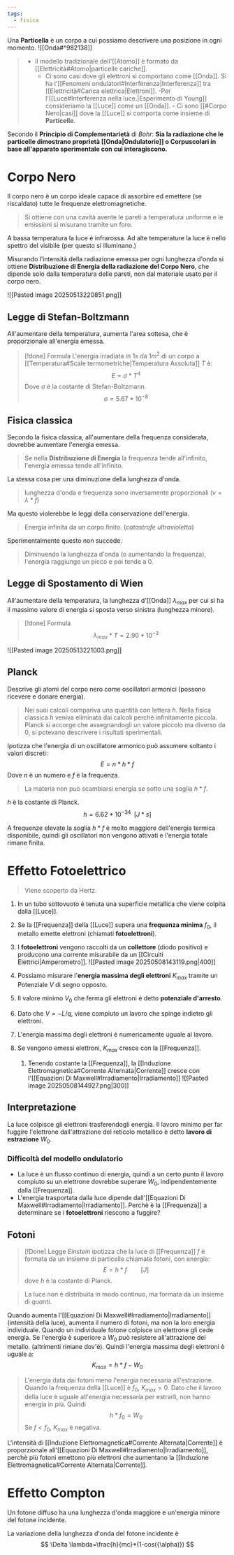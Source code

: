```yaml
---
tags:
  - fisica
---
```

Una **Particella** è un corpo a cui possiamo descrivere una posizione in ogni momento.
![[Onda#^982138]]

>- Il modello tradizionale dell'[[Atomo]] è formato da [[Elettricità#Atomo|particelle cariche]].
>	- Ci sono casi dove gli elettroni si comportano come [[Onda]]. Si ha l'[[Fenomeni ondulatori#Interferenza|Interferenza]] tra [[Elettricità#Carica elettrica|Elettroni]].
>-Per l'[[Luce#Interferenza nella luce.|Esperimento di Young]] consideriamo la [[Luce]] come un [[Onda]].
	- Ci sono [[#Corpo Nero|casi]] dove la [[Luce]] si comporta come insieme di **Particelle**.

Secondo il **Principio di Complementarietà** di *Bohr*:
**Sia la radiazione che le particelle dimostrano proprietà [[Onda|Ondulatorie]] o Corpuscolari in base all'apparato sperimentale con cui interagiscono.**

# Corpo Nero
Il corpo nero è un corpo ideale capace di assorbire ed emettere (se riscaldato) tutte le frequenze elettromagnetiche.

>Si ottiene con una cavità avente le pareti a temperatura uniforme e le emissioni si misurano tramite un foro.

A bassa temperatura la luce è infrarossa. Ad alte temperature la luce è nello spettro del visibile (per questo si illuminano.)

Misurando l’intensità della radiazione emessa per ogni lunghezza d'onda si ottiene **Distribuzione di Energia della radiazione del Corpo Nero**, che dipende solo dalla temperatura delle pareti, non dal materiale usato per il corpo nero.

![[Pasted image 20250513220851.png]]
## Legge di Stefan-Boltzmann
All'aumentare della temperatura, aumenta l'area sottesa, che è proporzionale all'energia emessa.

>[!done] Formula
>L'energia irradiata in $1s$ da $1m^2$ di un corpo a [[Temperatura#Scale termometriche|Temperatura Assoluta]] $T$ è:
>$$E=\sigma*T^4
>$$
>Dove $\sigma$ è la costante di Stefan-Boltzmann.
>$$\sigma=5.67*10^{-8}$$

## Fisica classica
Secondo la fisica classica, all'aumentare della frequenza considerata, dovrebbe aumentare l'energia emessa. 
>Se nella **Distribuzione di Energia** la frequenza tende all'infinito, l'energia emessa tende all'infinito.

La stessa cosa per una diminuzione della lunghezza d'onda.
>lunghezza d'onda e frequenza sono inversamente proporzionali ($v=\lambda*f$)

Ma questo violerebbe le leggi della conservazione dell'energia.
>Energia infinita da un corpo finito. (_catastrofe ultravioletta_)

Sperimentalmente questo non succede.
>Diminuendo la lunghezza d'onda (o aumentando la frequenza), l'energia raggiunge un picco e poi tende a $0$.
## Legge di Spostamento di Wien

All'aumentare della temperatura, la lunghezza d'[[Onda]] $\lambda_{max}$ per cui si ha il massimo valore di energia si sposta verso sinistra (lunghezza minore).

>[!done] Formula
>$$
\lambda_{max}*T=2.90*10^{-3}
$$


![[Pasted image 20250513221003.png]]


## Planck
Descrive gli atomi del corpo nero come oscillatori armonici (possono ricevere e donare energia).
>Nei suoi calcoli compariva una quantità con lettera $h$.
>Nella fisica classica $h$ veniva eliminata dai calcoli perchè infinitamente piccola.
>Planck si accorge che assegnandogli un valore piccolo ma diverso da $0$, si potevano descrivere i risultati sperimentali.

Ipotizza che l'energia di un oscillatore armonico può assumere soltanto i valori discreti:
$$
E=n*h*f
$$
Dove $n$ è un numero e $f$ è la frequenza.
>La materia non può scambiarsi energia se sotto una soglia $h*f$.

$h$ è la costante di Planck.
$$
h=6.62*10^{-34} \;\;[J*s]
$$

A frequenze elevate la soglia $h*f$ è molto maggiore dell'energia termica disponibile, quindi gli oscillatori non vengono attivati e l'energia totale rimane finita.

# Effetto Fotoelettrico
>Viene scoperto da Hertz.

1. In un tubo sottovuoto è tenuta una superficie metallica che viene colpita dalla [[Luce]].
2. Se la [[Frequenza]] della [[Luce]] supera una **frequenza minima** $f_0$, il metallo emette elettroni (chiamati **fotoelettroni**).
3. I **fotoelettroni** vengono raccolti da un **collettore** (diodo positivo) e producono una corrente misurabile da un [[Circuiti Elettrici|Amperometro]].
![[Pasted image 20250508143119.png|400]]

4. Possiamo misurare l'**energia massima degli elettroni** $K_{max}$ tramite un Potenziale $V$ di segno opposto. 
5. Il valore minimo $V_0$ che ferma gli elettroni è detto **potenziale d'arresto**.
6. Dato che $V=-L/q$, viene compiuto un lavoro che spinge indietro gli elettroni.
7. L'energia massima degli elettroni è numericamente uguale al lavoro.
8. Se vengono emessi elettroni, $K_{max}$ cresce con la [[Frequenza]].
	1. Tenendo costante la [[Frequenza]], la [[Induzione Elettromagnetica#Corrente Alternata|Corrente]] cresce con l'[[Equazioni Di Maxwell#Irradiamento|Irradiamento]]
![[Pasted image 20250508144927.png|300]]
## Interpretazione
La luce colpisce gli elettroni trasferendogli energia.
Il lavoro minimo per far fuggire l'elettrone dall'attrazione del reticolo metallico è detto **lavoro di estrazione** $W_0$.
### Difficoltà del modello ondulatorio
- La luce è un flusso continuo di energia, quindi a un certo punto il lavoro compiuto su un elettrone dovrebbe superare $W_0$, indipendentemente dalla [[Frequenza]].
 - L'energia trasportata dalla luce dipende dall'[[Equazioni Di Maxwell#Irradiamento|Irradiamento]]. Perchè è la [[Frequenza]] a determinare se i **fotoelettroni** riescono a fuggire? 
## Fotoni

>[!Done] Legge
>*Einstein* ipotizza che la luce di [[Frequenza]] $f$ è formata da un insieme di particelle chiamate fotoni, con energia:
>$$E=h*f\;\;\;\;\;\;\;\;\;[J]$$dove $h$ è la costante di Planck.

>La luce non è distribuita in modo continuo, ma formata da un insieme di *quanti*.

Quando aumenta l'[[Equazioni Di Maxwell#Irradiamento|Irradiamento]] (intensità della luce), aumenta il numero di fotoni, ma non la loro energia individuale. 
Quando un individuale fotone colpisce un elettrone gli cede energia. Se l'energia è superiore a $W_0$ può resistere all'attrazione del metallo. (altrimenti rimane dov'è).
Quindi l'energia massima degli elettroni è uguale a:
$$
K_{max}=h*f-W_0
$$
>L'energia data dai fotoni meno l'energia necessaria all'estrazione.
Quando la frequenza della [[Luce]] è $f_0$, $K_{max}=0$.
>Dato che il lavoro della luce è uguale all'energia necessaria per estrarli, non hanno energia in più.
Quindi
$$
h*f_0=W_0
$$
>Se $f<f_0$, $K_{max}$ è negativa.

L'intensità di [[Induzione Elettromagnetica#Corrente Alternata|Corrente]] è proporzionale all'[[Equazioni Di Maxwell#Irradiamento|Irradiamento]], perchè più fotoni emettono più elettroni che aumentano la [[Induzione Elettromagnetica#Corrente Alternata|Corrente]].


# Effetto Compton





















Un fotone diffuso ha una lunghezza d'onda maggiore e un'energia minore del fotone incidente.


La variazione della lunghezza d'onda del fotone incidente è
$$
\Delta \lambda=\frac{h}{mc}*(1-cos({\alpha)})
$$

